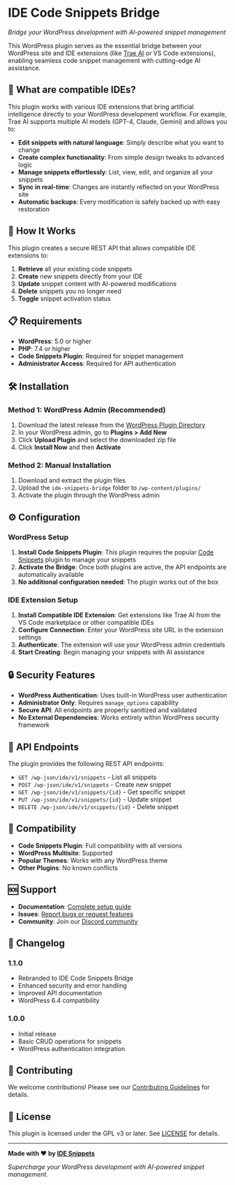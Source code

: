 # IDE Code Snippets Bridge

*Bridge your WordPress development with AI-powered snippet management*

This WordPress plugin serves as the essential bridge between your WordPress site and IDE extensions (like [Trae AI](https://github.com/trae-ai/wordpress-snippets-manager) or VS Code extensions), enabling seamless code snippet management with cutting-edge AI assistance.

## 🚀 What are compatible IDEs?

This plugin works with various IDE extensions that bring artificial intelligence directly to your WordPress development workflow. For example, Trae AI supports multiple AI models (GPT-4, Claude, Gemini) and allows you to:

- **Edit snippets with natural language**: Simply describe what you want to change
- **Create complex functionality**: From simple design tweaks to advanced logic
- **Manage snippets effortlessly**: List, view, edit, and organize all your snippets
- **Sync in real-time**: Changes are instantly reflected on your WordPress site
- **Automatic backups**: Every modification is safely backed up with easy restoration

## 🔧 How It Works

This plugin creates a secure REST API that allows compatible IDE extensions to:

1. **Retrieve** all your existing code snippets
2. **Create** new snippets directly from your IDE
3. **Update** snippet content with AI-powered modifications
4. **Delete** snippets you no longer need
5. **Toggle** snippet activation status

## 📋 Requirements

- **WordPress**: 5.0 or higher
- **PHP**: 7.4 or higher
- **Code Snippets Plugin**: Required for snippet management
- **Administrator Access**: Required for API authentication

## 🛠️ Installation

### Method 1: WordPress Admin (Recommended)

1. Download the latest release from the [WordPress Plugin Directory](https://wordpress.org/plugins/ide-snippets-bridge/)
2. In your WordPress admin, go to **Plugins > Add New**
3. Click **Upload Plugin** and select the downloaded zip file
4. Click **Install Now** and then **Activate**

### Method 2: Manual Installation

1. Download and extract the plugin files
2. Upload the `ide-snippets-bridge` folder to `/wp-content/plugins/`
3. Activate the plugin through the WordPress admin

## ⚙️ Configuration

### WordPress Setup

1. **Install Code Snippets Plugin**: This plugin requires the popular [Code Snippets](https://wordpress.org/plugins/code-snippets/) plugin to manage your snippets
2. **Activate the Bridge**: Once both plugins are active, the API endpoints are automatically available
3. **No additional configuration needed**: The plugin works out of the box

### IDE Extension Setup

1. **Install Compatible IDE Extension**: Get extensions like Trae AI from the VS Code marketplace or other compatible IDEs
2. **Configure Connection**: Enter your WordPress site URL in the extension settings
3. **Authenticate**: The extension will use your WordPress admin credentials
4. **Start Creating**: Begin managing your snippets with AI assistance

## 🔒 Security Features

- **WordPress Authentication**: Uses built-in WordPress user authentication
- **Administrator Only**: Requires `manage_options` capability
- **Secure API**: All endpoints are properly sanitized and validated
- **No External Dependencies**: Works entirely within WordPress security framework

## 🔌 API Endpoints

The plugin provides the following REST API endpoints:

- `GET /wp-json/ide/v1/snippets` - List all snippets
- `POST /wp-json/ide/v1/snippets` - Create new snippet
- `GET /wp-json/ide/v1/snippets/{id}` - Get specific snippet
- `PUT /wp-json/ide/v1/snippets/{id}` - Update snippet
- `DELETE /wp-json/ide/v1/snippets/{id}` - Delete snippet

## 🤝 Compatibility

- **Code Snippets Plugin**: Full compatibility with all versions
- **WordPress Multisite**: Supported
- **Popular Themes**: Works with any WordPress theme
- **Other Plugins**: No known conflicts

## 🆘 Support

- **Documentation**: [Complete setup guide](https://github.com/ide-snippets/wordpress-snippets-manager)
- **Issues**: [Report bugs or request features](https://github.com/ide-snippets/wordpress-snippets-manager/issues)
- **Community**: Join our [Discord community](https://discord.gg/ide-snippets)

## 🔄 Changelog

### 1.1.0
- Rebranded to IDE Code Snippets Bridge
- Enhanced security and error handling
- Improved API documentation
- WordPress 6.4 compatibility

### 1.0.0
- Initial release
- Basic CRUD operations for snippets
- WordPress authentication integration

## 👥 Contributing

We welcome contributions! Please see our [Contributing Guidelines](https://github.com/ide-snippets/wordpress-snippets-manager/blob/main/CONTRIBUTING.md) for details.

## 📄 License

This plugin is licensed under the GPL v3 or later. See [LICENSE](LICENSE) for details.

---

**Made with ❤️ by [IDE Snippets](https://eliodata.com)**

*Supercharge your WordPress development with AI-powered snippet management.*